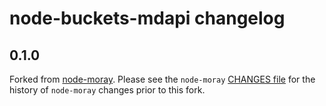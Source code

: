 # node-buckets-mdapi changelog

## 0.1.0

Forked from [node-moray](https://github.com/joyent/node-moray). Please see the
`node-moray` [CHANGES file](https://github.com/joyent/node-moray/CHANGES.md) for
the history of `node-moray` changes prior to this fork.
